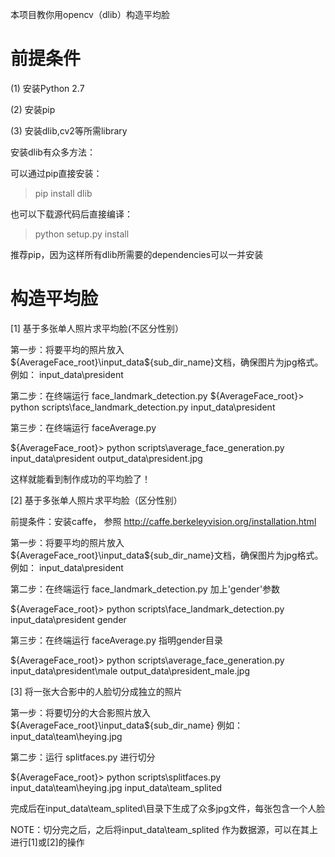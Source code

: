 本项目教你用opencv（dlib）构造平均脸

前提条件
=========
(1) 安装Python 2.7

(2) 安装pip

(3) 安装dlib,cv2等所需library

安装dlib有众多方法：

可以通过pip直接安装：
>   pip install dlib

也可以下载源代码后直接编译：
>   python setup.py install

推荐pip，因为这样所有dlib所需要的dependencies可以一并安装


构造平均脸
===========

[1] 基于多张单人照片求平均脸(不区分性别）

第一步：将要平均的照片放入${AverageFace_root}\input_data\${sub_dir_name}文档，确保图片为jpg格式。
    例如： input_data\president

第二步：在终端运行 face_landmark_detection.py
${AverageFace_root}> python scripts\face_landmark_detection.py input_data\president

第三步：在终端运行 faceAverage.py

${AverageFace_root}> python scripts\average_face_generation.py input_data\president output_data\president.jpg

这样就能看到制作成功的平均脸了！


[2] 基于多张单人照片求平均脸（区分性别）

前提条件：安装caffe， 参照 http://caffe.berkeleyvision.org/installation.html

第一步：将要平均的照片放入${AverageFace_root}\input_data\${sub_dir_name}文档，确保图片为jpg格式。
    例如： input_data\president

第二步：在终端运行 face_landmark_detection.py 加上'gender'参数

${AverageFace_root}> python scripts\face_landmark_detection.py input_data\president gender

第三步：在终端运行 faceAverage.py 指明gender目录

${AverageFace_root}> python scripts\average_face_generation.py input_data\president\male output_data\president_male.jpg


[3] 将一张大合影中的人脸切分成独立的照片

第一步：将要切分的大合影照片放入${AverageFace_root}\input_data\${sub_dir_name}
      例如： input_data\team\heying.jpg

第二步：运行 splitfaces.py 进行切分

${AverageFace_root}> python scripts\splitfaces.py input_data\team\heying.jpg input_data\team_splited

完成后在input_data\team_splited\目录下生成了众多jpg文件，每张包含一个人脸

NOTE：切分完之后，之后将input_data\team_splited 作为数据源，可以在其上进行[1]或[2]的操作